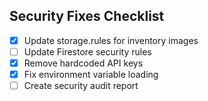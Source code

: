 ## Security Fixes Checklist
- [x] Update storage.rules for inventory images
- [ ] Update Firestore security rules
- [x] Remove hardcoded API keys
- [x] Fix environment variable loading
- [ ] Create security audit report
